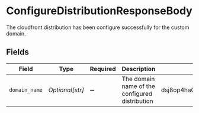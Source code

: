 # ConfigureDistributionResponseBody

The cloudfront distribution has been configure successfully for the custom domain.


## Fields

| Field                                          | Type                                           | Required                                       | Description                                    | Example                                        |
| ---------------------------------------------- | ---------------------------------------------- | ---------------------------------------------- | ---------------------------------------------- | ---------------------------------------------- |
| `domain_name`                                  | *Optional[str]*                                | :heavy_minus_sign:                             | The domain name of the configured distribution | dsj8op4ha01jha23.cloudfront.net                |